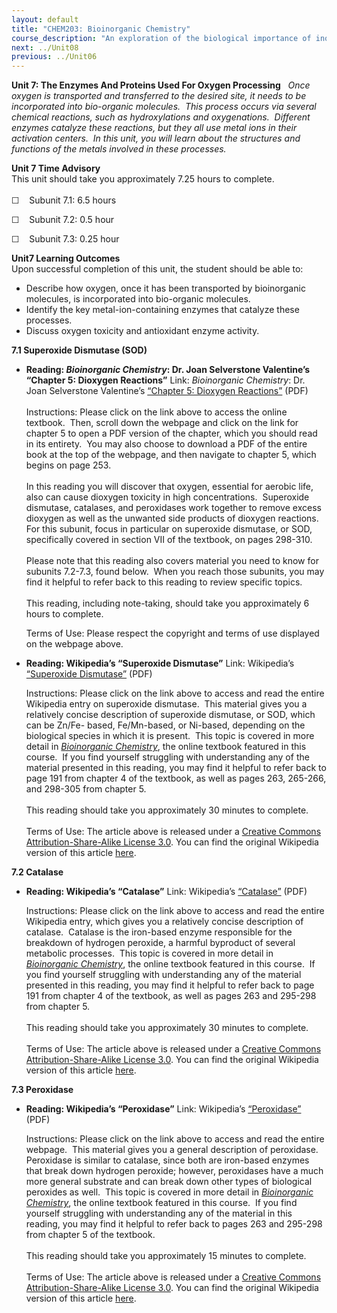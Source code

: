 ```yaml
---
layout: default
title: "CHEM203: Bioinorganic Chemistry"
course_description: "An exploration of the biological importance of inorganic complexes. Topics include biochemistry and transition metal chemistry, characterization methods, metal ion transport and cellular storage, biological electron transfer, the nitrogen cycle, oxygen transport and transfer, oxygen processing, and enzymes and proteins."
next: ../Unit08
previous: ../Unit06
---
```

**Unit 7: The Enzymes And Proteins Used For Oxygen Processing** <span
id="7"></span> 
*Once oxygen is transported and transferred to the desired site, it
needs to be incorporated into bio-organic molecules.  This process
occurs via several chemical reactions, such as hydroxylations and
oxygenations.  Different enzymes catalyze these reactions, but they all
use metal ions in their activation centers.  In this unit, you will
learn about the structures and functions of the metals involved in these
processes.*

**Unit 7 Time Advisory**  
This unit should take you approximately 7.25 hours to complete.  
    
 ☐    Subunit 7.1: 6.5 hours        
  
 ☐    Subunit 7.2: 0.5 hour  
  
 ☐    Subunit 7.3: 0.25 hour

**Unit7 Learning Outcomes**  
Upon successful completion of this unit, the student should be able
to:  
-   Describe how oxygen, once it has been transported by bioinorganic
    molecules, is incorporated into bio-organic molecules.
-   Identify the key metal-ion-containing enzymes that catalyze these
    processes.
-   Discuss oxygen toxicity and antioxidant enzyme activity.

**7.1 Superoxide Dismutase (SOD)** <span id="7.1"></span> 
-   **Reading: *Bioinorganic Chemistry*: Dr. Joan Selverstone
    Valentine’s “Chapter 5: Dioxygen Reactions”**
    Link: *Bioinorganic Chemistry*: Dr. Joan Selverstone Valentine’s
    [“Chapter 5: Dioxygen
    Reactions”](http://authors.library.caltech.edu/25052/) (PDF)  
        
     Instructions: Please click on the link above to access the online
    textbook.  Then, scroll down the webpage and click on the link for
    chapter 5 to open a PDF version of the chapter, which you should
    read in its entirety.  You may also choose to download a PDF of the
    entire book at the top of the webpage, and then navigate to chapter
    5, which begins on page 253.  
        
     In this reading you will discover that oxygen, essential for
    aerobic life, also can cause dioxygen toxicity in high
    concentrations.  Superoxide dismutase, catalases, and peroxidases
    work together to remove excess dioxygen as well as the unwanted side
    products of dioxygen reactions.  For this subunit, focus in
    particular on superoxide dismutase, or SOD, specifically covered in
    section VII of the textbook, on pages 298-310.  
        
     Please note that this reading also covers material you need to know
    for subunits 7.2-7.3, found below.  When you reach those subunits,
    you may find it helpful to refer back to this reading to review
    specific topics.  
        
     This reading, including note-taking, should take you approximately
    6 hours to complete.  
      
     Terms of Use: Please respect the copyright and terms of use
    displayed on the webpage above.

-   **Reading: Wikipedia’s “Superoxide Dismutase”**
    Link: Wikipedia’s [“Superoxide
    Dismutase”](https://resources.saylor.org/archived/wp-content/uploads/2012/12/CHEM203_Wikipedia_Superoxide-Dismutase_12.20.12.pdf)
    (PDF)  
      
     Instructions: Please click on the link above to access and read the
    entire Wikipedia entry on superoxide dismutase.  This material gives
    you a relatively concise description of superoxide dismutase, or
    SOD, which can be Zn/Fe- based, Fe/Mn-based, or Ni-based, depending
    on the biological species in which it is present.  This topic is
    covered in more detail in [*Bioinorganic
    Chemistry*](http://authors.library.caltech.edu/25052/), the online
    textbook featured in this course.  If you find yourself struggling
    with understanding any of the material presented in this reading,
    you may find it helpful to refer back to page 191 from chapter 4 of
    the textbook, as well as pages 263, 265-266, and 298-305 from
    chapter 5.  
              
     This reading should take you approximately 30 minutes to
    complete.  
        
     Terms of Use: The article above is released under a [Creative
    Commons
    Attribution-Share-Alike](http://creativecommons.org/licenses/by-nc-sa/3.0/)[ License
    3.0](http://creativecommons.org/licenses/by-nc-sa/3.0/). You can
    find the original Wikipedia version of this article
    [here](http://en.wikipedia.org/wiki/Superoxide_dismutase).

**7.2 Catalase** <span id="7.2"></span> 
-   **Reading: Wikipedia’s “Catalase”**
    Link: Wikipedia’s
    [“Catalase”](https://resources.saylor.org/archived/wp-content/uploads/2012/12/CHEM203_Wikipedia_Catalase_12.20.12.pdf)
    (PDF)  
      
     Instructions: Please click on the link above to access and read the
    entire Wikipedia entry, which gives you a relatively concise
    description of catalase.  Catalase is the iron-based enzyme
    responsible for the breakdown of hydrogen peroxide, a harmful
    byproduct of several metabolic processes.  This topic is covered in
    more detail in [*Bioinorganic
    Chemistry*](http://authors.library.caltech.edu/25052/), the online
    textbook featured in this course.  If you find yourself struggling
    with understanding any of the material presented in this reading,
    you may find it helpful to refer back to page 191 from chapter 4 of
    the textbook, as well as pages 263 and 295-298 from chapter 5.  
        
     This reading should take you approximately 30 minutes to
    complete.  
        
     Terms of Use: The article above is released under a [Creative
    Commons
    Attribution-Share-Alike](http://creativecommons.org/licenses/by-nc-sa/3.0/)[ License
    3.0](http://creativecommons.org/licenses/by-nc-sa/3.0/). You can
    find the original Wikipedia version of this article
    [here](http://en.wikipedia.org/wiki/Catalase).

**7.3 Peroxidase** <span id="7.3"></span> 
-   **Reading: Wikipedia’s “Peroxidase”**
    Link: Wikipedia’s
    [“Peroxidase”](https://resources.saylor.org/archived/wp-content/uploads/2012/12/CHEM203_Wikipedia_Peroxidase_12.20.12.pdf)
    (PDF)  
      
     Instructions: Please click on the link above to access and read the
    entire webpage.  This material gives you a general description of
    peroxidase.  Peroxidase is similar to catalase, since both are
    iron-based enzymes that break down hydrogen peroxide; however,
    peroxidases have a much more general substrate and can break down
    other types of biological peroxides as well.  This topic is covered
    in more detail in [*Bioinorganic
    Chemistry*](http://authors.library.caltech.edu/25052/), the online
    textbook featured in this course.  If you find yourself struggling
    with understanding any of the material in this reading, you may find
    it helpful to refer back to pages 263 and 295-298 from chapter 5 of
    the textbook.  
              
     This reading should take you approximately 15 minutes to
    complete.  
        
     Terms of Use: The article above is released under a [Creative
    Commons
    Attribution-Share-Alike](http://creativecommons.org/licenses/by-nc-sa/3.0/)[ License
    3.0](http://creativecommons.org/licenses/by-nc-sa/3.0/). You can
    find the original Wikipedia version of this article
    [here](http://en.wikipedia.org/wiki/Peroxidase).


